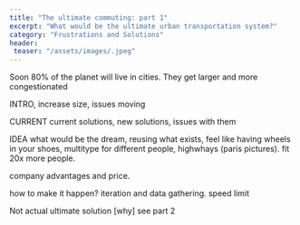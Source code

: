 ```yaml
---
title: "The ultimate commuting: part 1"
excerpt: "What would be the ultimate urban transportation system?"
category: "Frustrations and Solutions"
header:
 teaser: "/assets/images/.jpeg"
---
```


Soon 80% of the planet will live in cities. They get larger and more congestionated

INTRO, increase size, issues moving 


CURRENT current solutions, new solutions, issues with them


IDEA what would be the dream, reusing what exists, 
feel like having wheels in your shoes, multitype for different people, highwhays (paris pictures). fit 20x more people.

company advantages and price.

how to make it happen?
iteration and data gathering. speed limit

Not actual ultimate solution [why] see part 2

